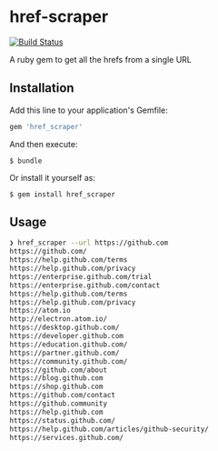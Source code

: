 # href-scraper

[![Build Status](https://travis-ci.org/circa10a/href-scraper.svg?branch=master)](https://travis-ci.org/circa10a/href-scraper)

A ruby gem to get all the hrefs from a single URL

## Installation

Add this line to your application's Gemfile:

```ruby
gem 'href_scraper'
```

And then execute:

    $ bundle

Or install it yourself as:

    $ gem install href_scraper

## Usage

```bash
❯ href_scraper --url https://github.com
https://github.com/
https://help.github.com/terms
https://help.github.com/privacy
https://enterprise.github.com/trial
https://enterprise.github.com/contact
https://help.github.com/terms
https://help.github.com/privacy
https://atom.io
http://electron.atom.io/
https://desktop.github.com/
https://developer.github.com
https://education.github.com/
https://partner.github.com/
https://community.github.com/
https://github.com/about
https://blog.github.com
https://shop.github.com
https://github.com/contact
https://github.community
https://help.github.com
https://status.github.com/
https://help.github.com/articles/github-security/
https://services.github.com/
```

